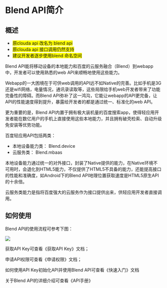 # Blend API简介

## 概述

 - <span style="background-color:yellow">原clouda api 改名为 blend api</span>      
 - <span style="background-color:yellow">原clouda api 接口调用仍然支持</span>     
 - <span style="background-color:yellow">建议开发者逐步使用blend 命名空间</span>


Blend API能将移动设备的本地能力和百度的云服务融合（Blend）到webapp中，开发者可以使用熟悉的web API来顺畅地使用这些能力。

Webapp的一大困境在于可供web调用的API远不如Native的完善。比如手机是3G还是wifi网络，电量情况，通讯录读取等，这些局限给手机web开发者带来了功能完备性的障碍。而Blend API弥补了这一鸿沟，它能让webapp的API更完备，让API的性能速度得到提升，暴露给开发者的都是通过统一、标准化的web API。

更为重要的是，Blend API内置于拥有极大装机量的百度搜索app，使得轻应用开发者能在数亿用户的手机上直接使用这些本地能力，并且拥有破壳检索、自动升级免安装等优势功能。

百度轻应用API包括两类：

* 本地设备能力类： Blend.device
* 云服务类： Blend.mbaas

本地设备能力通过统一的对外接口，封装了Native提供的能力，在Native环境不可用时，会退化到HTML5能力，不仅提供了HTML5不具备的能力，还能提高接口的性能和准确度，如Android下的Blend API地理位置获取速度是HTML5原生API的十余倍。

云服务类能力是指将百度强大的云服务作为接口提供出来，供轻应用开发者直接调用。


## 如何使用

Blend API的使用流程可参考下图：

![](/md/images/blend_api_flow.png)

获取API Key可查看《获取API Key》文档；

申请API权限可查看《申请权限》文档；

如何使用API Key初始化API并使用Blend API可查看《快速入门》文档

关于Blend API的详细介绍可查看《API手册》





